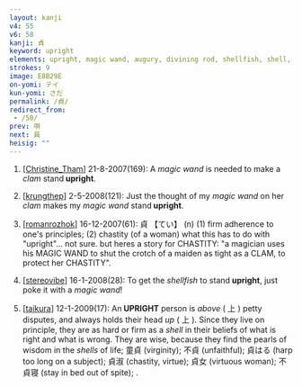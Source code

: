 ```yaml
---
layout: kanji
v4: 55
v6: 58
kanji: 貞
keyword: upright
elements: upright, magic wand, augury, divining rod, shellfish, shell, clam, oyster, eye, animal legs, eight
strokes: 9
image: E8B29E
on-yomi: テイ
kun-yomi: さだ
permalink: /貞/
redirect_from:
 - /58/
prev: 唄
next: 員
heisig: ""
---
```


1) [<a href="http://kanji.koohii.com/profile/Christine_Tham">Christine_Tham</a>] 21-8-2007(169): A <em>magic wand</em> is needed to make a <em>clam</em> stand<strong> upright</strong>.

2) [<a href="http://kanji.koohii.com/profile/krungthep">krungthep</a>] 2-5-2008(121): Just the thought of my <em>magic wand</em> on her <em>clam</em> makes my <em>magic wand</em> stand<strong> upright</strong>.

3) [<a href="http://kanji.koohii.com/profile/romanrozhok">romanrozhok</a>] 16-12-2007(61): 貞 【てい】 (n) (1) firm adherence to one&#039;s principles; (2) chastity (of a woman) what this has to do with &quot;upright&quot;... not sure. but heres a story for CHASTITY: &quot;a magician uses his MAGIC WAND to shut the crotch of a maiden as tight as a CLAM, to protect her CHASTITY&quot;.

4) [<a href="http://kanji.koohii.com/profile/stereovibe">stereovibe</a>] 16-1-2008(28): To get the <em>shellfish</em> to stand<strong> upright</strong>, just poke it with a <em>magic wand</em>!

5) [<a href="http://kanji.koohii.com/profile/taikura">taikura</a>] 12-1-2009(17): An<strong> UPRIGHT</strong> person is <em>above</em> ( 上 ) petty disputes, and always holds their head <em>up</em> ( 上 ). Since they live on principle, they are as hard or firm as a <em>shell</em> in their beliefs of what is right and what is wrong. They are wise, because they find the pearls of wisdom in the <em>shells</em> of life; 童貞 (virginity); 不貞 (unfaithful); 貞はる (harp too long on a subject); 貞淑 (chastity, virtue); 貞女 (virtuous woman); 不貞寝 (stay in bed out of spite); .

